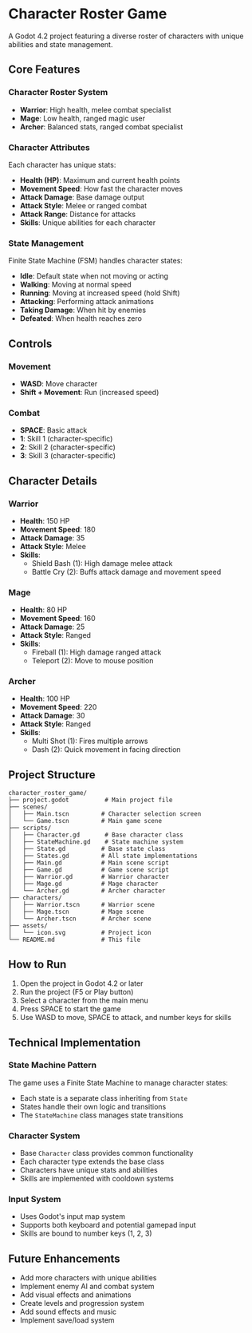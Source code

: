 # Character Roster Game

A Godot 4.2 project featuring a diverse roster of characters with unique abilities and state management.

## Core Features

### Character Roster System
- **Warrior**: High health, melee combat specialist
- **Mage**: Low health, ranged magic user
- **Archer**: Balanced stats, ranged combat specialist

### Character Attributes
Each character has unique stats:
- **Health (HP)**: Maximum and current health points
- **Movement Speed**: How fast the character moves
- **Attack Damage**: Base damage output
- **Attack Style**: Melee or ranged combat
- **Attack Range**: Distance for attacks
- **Skills**: Unique abilities for each character

### State Management
Finite State Machine (FSM) handles character states:
- **Idle**: Default state when not moving or acting
- **Walking**: Moving at normal speed
- **Running**: Moving at increased speed (hold Shift)
- **Attacking**: Performing attack animations
- **Taking Damage**: When hit by enemies
- **Defeated**: When health reaches zero

## Controls

### Movement
- **WASD**: Move character
- **Shift + Movement**: Run (increased speed)

### Combat
- **SPACE**: Basic attack
- **1**: Skill 1 (character-specific)
- **2**: Skill 2 (character-specific)
- **3**: Skill 3 (character-specific)

## Character Details

### Warrior
- **Health**: 150 HP
- **Movement Speed**: 180
- **Attack Damage**: 35
- **Attack Style**: Melee
- **Skills**:
  - Shield Bash (1): High damage melee attack
  - Battle Cry (2): Buffs attack damage and movement speed

### Mage
- **Health**: 80 HP
- **Movement Speed**: 160
- **Attack Damage**: 25
- **Attack Style**: Ranged
- **Skills**:
  - Fireball (1): High damage ranged attack
  - Teleport (2): Move to mouse position

### Archer
- **Health**: 100 HP
- **Movement Speed**: 220
- **Attack Damage**: 30
- **Attack Style**: Ranged
- **Skills**:
  - Multi Shot (1): Fires multiple arrows
  - Dash (2): Quick movement in facing direction

## Project Structure

```
character_roster_game/
├── project.godot          # Main project file
├── scenes/
│   ├── Main.tscn         # Character selection screen
│   └── Game.tscn         # Main game scene
├── scripts/
│   ├── Character.gd       # Base character class
│   ├── StateMachine.gd    # State machine system
│   ├── State.gd          # Base state class
│   ├── States.gd         # All state implementations
│   ├── Main.gd           # Main scene script
│   ├── Game.gd           # Game scene script
│   ├── Warrior.gd        # Warrior character
│   ├── Mage.gd           # Mage character
│   └── Archer.gd         # Archer character
├── characters/
│   ├── Warrior.tscn      # Warrior scene
│   ├── Mage.tscn         # Mage scene
│   └── Archer.tscn       # Archer scene
├── assets/
│   └── icon.svg          # Project icon
└── README.md             # This file
```

## How to Run

1. Open the project in Godot 4.2 or later
2. Run the project (F5 or Play button)
3. Select a character from the main menu
4. Press SPACE to start the game
5. Use WASD to move, SPACE to attack, and number keys for skills

## Technical Implementation

### State Machine Pattern
The game uses a Finite State Machine to manage character states:
- Each state is a separate class inheriting from `State`
- States handle their own logic and transitions
- The `StateMachine` class manages state transitions

### Character System
- Base `Character` class provides common functionality
- Each character type extends the base class
- Characters have unique stats and abilities
- Skills are implemented with cooldown systems

### Input System
- Uses Godot's input map system
- Supports both keyboard and potential gamepad input
- Skills are bound to number keys (1, 2, 3)

## Future Enhancements

- Add more characters with unique abilities
- Implement enemy AI and combat system
- Add visual effects and animations
- Create levels and progression system
- Add sound effects and music
- Implement save/load system 